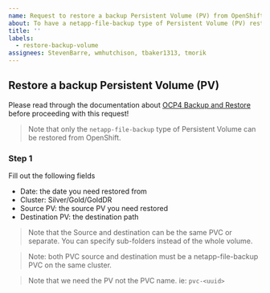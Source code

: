 ```yaml
---
name: Request to restore a backup Persistent Volume (PV) from OpenShift
about: To have a netapp-file-backup type of Persistent Volume (PV) restored
title: ''
labels: 
  - restore-backup-volume
assignees: StevenBarre, wmhutchison, tbaker1313, tmorik
---
```


## Restore a backup Persistent Volume (PV)
Please read through the documentation about [OCP4 Backup and Restore](https://developer.gov.bc.ca/OCP4-Backup-and-Restore) before proceeding with this request!

> Note that only the `netapp-file-backup` type of Persistent Volume can be restored from OpenShift.

### Step 1
Fill out the following fields

* Date: the date you need restored from
* Cluster: Silver/Gold/GoldDR
* Source PV: the source PV you need restored
* Destination PV: the destination path

> Note that the Source and destination can be the same PVC or separate. You can specify sub-folders instead of the whole volume.

> Note: both PVC source and destination must be a netapp-file-backup PVC on the same cluster.

> Note that we need the PV not the PVC name. ie: `pvc-<uuid>`

